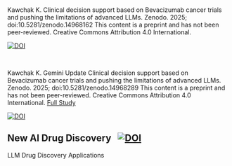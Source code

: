 <div align="left">

<br>
  
Kawchak K. Clinical decision support based on Bevacizumab cancer trials and pushing the limitations of advanced LLMs. Zenodo. 2025; doi:10.5281/zenodo.14968162 This content is a preprint and has not been peer-reviewed. Creative Commons Attribution 4.0 International.

[![DOI](https://zenodo.org/badge/DOI/10.5281/zenodo.14968162.svg)](https://doi.org/10.5281/zenodo.14968162)



<div align="left">

<br>
  
Kawchak K. Gemini Update Clinical decision support based on Bevacizumab cancer trials and pushing the limitations of advanced LLMs. Zenodo. 2025; doi:10.5281/zenodo.14968289 This content is a preprint and has not been peer-reviewed. Creative Commons Attribution 4.0 International. [Full Study](https://doi.org/10.5281/zenodo.14968162)

[![DOI](https://zenodo.org/badge/DOI/10.5281/zenodo.14968289.svg)](https://doi.org/10.5281/zenodo.14968289)




## New AI Drug Discovery &nbsp; [![DOI](https://zenodo.org/badge/DOI/10.5281/zenodo.14939375.svg)](https://doi.org/10.5281/zenodo.14939375)
LLM Drug Discovery Applications
